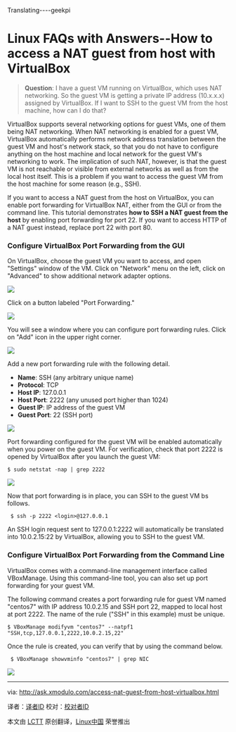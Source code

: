 Translating----geekpi

Linux FAQs with Answers--How to access a NAT guest from host with VirtualBox
================================================================================
> **Question**: I have a guest VM running on VirtualBox, which uses NAT networking. So the guest VM is getting a private IP address (10.x.x.x) assigned by VirtualBox. If I want to SSH to the guest VM from the host machine, how can I do that? 

VirtualBox supports several networking options for guest VMs, one of them being NAT networking. When NAT networking is enabled for a guest VM, VirtualBox automatically performs network address translation between the guest VM and host's network stack, so that you do not have to configure anything on the host machine and local network for the guest VM's networking to work. The implication of such NAT, however, is that the guest VM is not reachable or visible from external networks as well as from the local host itself. This is a problem if you want to access the guest VM from the host machine for some reason (e.g., SSH).

If you want to access a NAT guest from the host on VirtualBox, you can enable port forwarding for VirtualBox NAT, either from the GUI or from the command line. This tutorial demonstrates **how to SSH a NAT guest from the host** by enabling port forwarding for port 22. If you want to access HTTP of a NAT guest instead, replace port 22 with port 80.

### Configure VirtualBox Port Forwarding from the GUI ###

On VirtualBox, choose the guest VM you want to access, and open "Settings" window of the VM. Click on "Network" menu on the left, click on "Advanced" to show additional network adapter options.

![](https://farm8.staticflickr.com/7583/15797904856_2753dc785e_z.jpg)

Click on a button labeled "Port Forwarding."

![](https://farm8.staticflickr.com/7527/15636152708_cf2be7c7e8_z.jpg)

You will see a window where you can configure port forwarding rules. Click on "Add" icon in the upper right corner.

![](https://farm8.staticflickr.com/7489/15636391217_48a9954480_z.jpg)

Add a new port forwarding rule with the following detail.

- **Name**: SSH (any arbitrary unique name)
- **Protocol**: TCP
- **Host IP**: 127.0.0.1
- **Host Port**: 2222 (any unused port higher than 1024)
- **Guest IP**: IP address of the guest VM
- **Guest Port**: 22 (SSH port) 

![](https://farm6.staticflickr.com/5603/15202135853_02a07c3212_o.png)

Port forwarding configured for the guest VM will be enabled automatically when you power on the guest VM. For verification, check that port 2222 is opened by VirtualBox after you launch the guest VM:

    $ sudo netstat -nap | grep 2222 

![](https://farm8.staticflickr.com/7461/15819682411_6bb9707f8a_z.jpg)

Now that port forwarding is in place, you can SSH to the guest VM bs follows.

     $ ssh -p 2222 <login>@127.0.0.1 

An SSH login request sent to 127.0.0.1:2222 will automatically be translated into 10.0.2.15:22 by VirtualBox, allowing you to SSH to the guest VM.

### Configure VirtualBox Port Forwarding from the Command Line ###

VirtualBox comes with a command-line management interface called VBoxManage. Using this command-line tool, you can also set up port forwarding for your guest VM.

The following command creates a port forwarding rule for guest VM named "centos7" with IP address 10.0.2.15 and SSH port 22, mapped to local host at port 2222. The name of the rule ("SSH" in this example) must be unique.

    $ VBoxManage modifyvm "centos7" --natpf1 "SSH,tcp,127.0.0.1,2222,10.0.2.15,22" 

Once the rule is created, you can verify that by using the command below.

     $ VBoxManage showvminfo "centos7" | grep NIC 

![](https://farm8.staticflickr.com/7559/15636458427_7a0959900c_z.jpg)

--------------------------------------------------------------------------------

via: http://ask.xmodulo.com/access-nat-guest-from-host-virtualbox.html

译者：[译者ID](https://github.com/译者ID)
校对：[校对者ID](https://github.com/校对者ID)

本文由 [LCTT](https://github.com/LCTT/TranslateProject) 原创翻译，[Linux中国](http://linux.cn/) 荣誉推出
